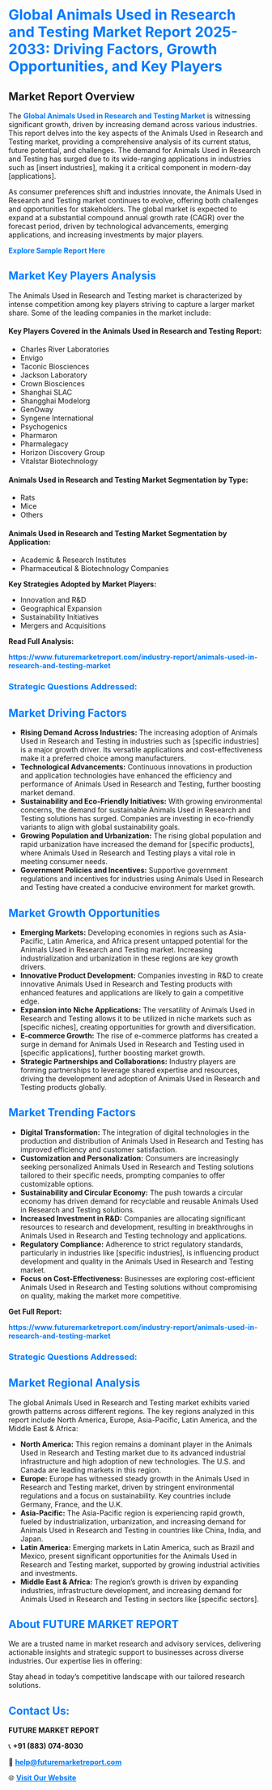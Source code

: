<h1 style="color: #007BFF;">Global Animals Used in Research and Testing Market Report 2025-2033: Driving Factors, Growth Opportunities, and Key Players</h1>

<section id="overview">
<h2>Market Report Overview</h2>
<p>The <a href="https://www.futuremarketreport.com/industry-report/animals-used-in-research-and-testing-market" style="color: #007BFF; text-decoration: none;"><strong>Global Animals Used in Research and Testing Market</strong></a> is witnessing significant growth, driven by increasing demand across various industries. This report delves into the key aspects of the Animals Used in Research and Testing market, providing a comprehensive analysis of its current status, future potential, and challenges. The demand for Animals Used in Research and Testing has surged due to its wide-ranging applications in industries such as [insert industries], making it a critical component in modern-day [applications].</p>
<p>As consumer preferences shift and industries innovate, the Animals Used in Research and Testing market continues to evolve, offering both challenges and opportunities for stakeholders. The global market is expected to expand at a substantial compound annual growth rate (CAGR) over the forecast period, driven by technological advancements, emerging applications, and increasing investments by major players.</p>
</section>

<section id="overview">
<p><a href="https://www.futuremarketreport.com/request-sample/reportId=45561" style="color: #007BFF; text-decoration: none;"><strong>Explore Sample Report Here</strong></a></p>
</section>

<section id="key-players">
<h2 style="color: #007BFF;">Market Key Players Analysis</h2>
<p>The Animals Used in Research and Testing market is characterized by intense competition among key players striving to capture a larger market share. Some of the leading companies in the market include:</p>
<h4>Key Players Covered in the Animals Used in Research and Testing Report:</h4>
<ul><li>Charles River Laboratories</li><li>Envigo</li><li>Taconic Biosciences</li><li>Jackson Laboratory</li><li>Crown Biosciences</li><li>Shanghai SLAC</li><li>Shangghai Modelorg</li><li>GenOway</li><li>Syngene International</li><li>Psychogenics</li><li>Pharmaron</li><li>Pharmalegacy</li><li>Horizon Discovery Group</li><li>Vitalstar Biotechnology</li></ul>
<h4>Animals Used in Research and Testing Market Segmentation by Type:</h4>
<ul><li>Rats</li><li>Mice</li><li>Others</li></ul>

<h4>Animals Used in Research and Testing Market Segmentation by Application:</h4>
<ul><li>Academic &amp; Research Institutes</li><li>Pharmaceutical &amp; Biotechnology Companies</li></ul>
<p><strong>Key Strategies Adopted by Market Players:</strong></p>
<ul>
<li>Innovation and R&D</li>
<li>Geographical Expansion</li>
<li>Sustainability Initiatives</li>
<li>Mergers and Acquisitions</li>
</ul>
</section>

<section>
<p><strong>Read Full Analysis: </strong></p><a href="https://www.futuremarketreport.com/industry-report/animals-used-in-research-and-testing-market" style="color: #007BFF; text-decoration: none;"><strong>https://www.futuremarketreport.com/industry-report/animals-used-in-research-and-testing-market</strong></a>
<h3 style="color: #007BFF;">Strategic Questions Addressed:</h3>
</section>

<section id="driving-factors">
<h2 style="color: #007BFF;">Market Driving Factors</h2>
<ul>
<li><strong>Rising Demand Across Industries:</strong> The increasing adoption of Animals Used in Research and Testing in industries such as [specific industries] is a major growth driver. Its versatile applications and cost-effectiveness make it a preferred choice among manufacturers.</li>
<li><strong>Technological Advancements:</strong> Continuous innovations in production and application technologies have enhanced the efficiency and performance of Animals Used in Research and Testing, further boosting market demand.</li>
<li><strong>Sustainability and Eco-Friendly Initiatives:</strong> With growing environmental concerns, the demand for sustainable Animals Used in Research and Testing solutions has surged. Companies are investing in eco-friendly variants to align with global sustainability goals.</li>
<li><strong>Growing Population and Urbanization:</strong> The rising global population and rapid urbanization have increased the demand for [specific products], where Animals Used in Research and Testing plays a vital role in meeting consumer needs.</li>
<li><strong>Government Policies and Incentives:</strong> Supportive government regulations and incentives for industries using Animals Used in Research and Testing have created a conducive environment for market growth.</li>
</ul>
</section>

<section id="growth-opportunities">
<h2 style="color: #007BFF;">Market Growth Opportunities</h2>
<ul>
<li><strong>Emerging Markets:</strong> Developing economies in regions such as Asia-Pacific, Latin America, and Africa present untapped potential for the Animals Used in Research and Testing market. Increasing industrialization and urbanization in these regions are key growth drivers.</li>
<li><strong>Innovative Product Development:</strong> Companies investing in R&D to create innovative Animals Used in Research and Testing products with enhanced features and applications are likely to gain a competitive edge.</li>
<li><strong>Expansion into Niche Applications:</strong> The versatility of Animals Used in Research and Testing allows it to be utilized in niche markets such as [specific niches], creating opportunities for growth and diversification.</li>
<li><strong>E-commerce Growth:</strong> The rise of e-commerce platforms has created a surge in demand for Animals Used in Research and Testing used in [specific applications], further boosting market growth.</li>
<li><strong>Strategic Partnerships and Collaborations:</strong> Industry players are forming partnerships to leverage shared expertise and resources, driving the development and adoption of Animals Used in Research and Testing products globally.</li>
</ul>
</section>

<section id="trending-factors">
<h2 style="color: #007BFF;">Market Trending Factors</h2>
<ul>
<li><strong>Digital Transformation:</strong> The integration of digital technologies in the production and distribution of Animals Used in Research and Testing has improved efficiency and customer satisfaction.</li>
<li><strong>Customization and Personalization:</strong> Consumers are increasingly seeking personalized Animals Used in Research and Testing solutions tailored to their specific needs, prompting companies to offer customizable options.</li>
<li><strong>Sustainability and Circular Economy:</strong> The push towards a circular economy has driven demand for recyclable and reusable Animals Used in Research and Testing solutions.</li>
<li><strong>Increased Investment in R&D:</strong> Companies are allocating significant resources to research and development, resulting in breakthroughs in Animals Used in Research and Testing technology and applications.</li>
<li><strong>Regulatory Compliance:</strong> Adherence to strict regulatory standards, particularly in industries like [specific industries], is influencing product development and quality in the Animals Used in Research and Testing market.</li>
<li><strong>Focus on Cost-Effectiveness:</strong> Businesses are exploring cost-efficient Animals Used in Research and Testing solutions without compromising on quality, making the market more competitive.</li>
</ul>
</section>

<section>
<p><strong>Get Full Report: </strong></p><a href="https://www.futuremarketreport.com/industry-report/animals-used-in-research-and-testing-market" style="color: #007BFF; text-decoration: none;"><strong>https://www.futuremarketreport.com/industry-report/animals-used-in-research-and-testing-market</strong></a>
<h3 style="color: #007BFF;">Strategic Questions Addressed:</h3>
</section>


<section id="regional-analysis">
<h2 style="color: #007BFF;">Market Regional Analysis</h2>
<p>The global Animals Used in Research and Testing market exhibits varied growth patterns across different regions. The key regions analyzed in this report include North America, Europe, Asia-Pacific, Latin America, and the Middle East & Africa:</p>
<ul>
<li><strong>North America:</strong> This region remains a dominant player in the Animals Used in Research and Testing market due to its advanced industrial infrastructure and high adoption of new technologies. The U.S. and Canada are leading markets in this region.</li>
<li><strong>Europe:</strong> Europe has witnessed steady growth in the Animals Used in Research and Testing market, driven by stringent environmental regulations and a focus on sustainability. Key countries include Germany, France, and the U.K.</li>
<li><strong>Asia-Pacific:</strong> The Asia-Pacific region is experiencing rapid growth, fueled by industrialization, urbanization, and increasing demand for Animals Used in Research and Testing in countries like China, India, and Japan.</li>
<li><strong>Latin America:</strong> Emerging markets in Latin America, such as Brazil and Mexico, present significant opportunities for the Animals Used in Research and Testing market, supported by growing industrial activities and investments.</li>
<li><strong>Middle East & Africa:</strong> The region’s growth is driven by expanding industries, infrastructure development, and increasing demand for Animals Used in Research and Testing in sectors like [specific sectors].</li>
</ul>
</section>

<footer>
<h2 style="color: #007BFF;">About FUTURE MARKET REPORT</h2>
<p>We are a trusted name in market research and advisory services, delivering actionable insights and strategic support to businesses across diverse industries. Our expertise lies in offering:</p>

<p>Stay ahead in today’s competitive landscape with our tailored research solutions.</p>

<h2 style="color: #007BFF;">Contact Us:</h2>
<p><strong>FUTURE MARKET REPORT</strong></p>
<p>📞 <strong>+91 (883) 074-8030</strong></p>
<p>📧 <strong><a href="mailto:help@futuremarketreport.com" style="color: #007BFF;">help@futuremarketreport.com</a></strong></p>
<p>🌐 <strong><a href="https://www.futuremarketreport.com/" style="color: #007BFF;">Visit Our Website</a></strong></p>
</footer>